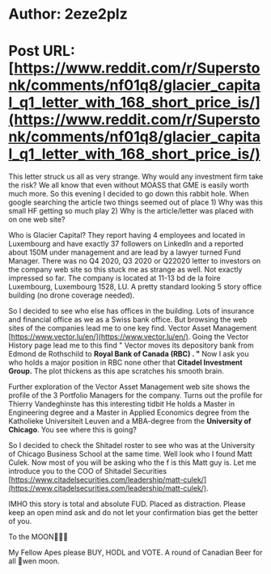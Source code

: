 # Author: 2eze2plz
# Post URL: [https://www.reddit.com/r/Superstonk/comments/nf01q8/glacier_capital_q1_letter_with_168_short_price_is/](https://www.reddit.com/r/Superstonk/comments/nf01q8/glacier_capital_q1_letter_with_168_short_price_is/)


 

This letter struck us all as very strange. Why would any investment firm take the risk? We all know that even without MOASS that GME is easily worth much more. So this evening I decided to go down this rabbit hole. When google searching the article two things seemed out of place 1) Why was this small HF getting so much play 2) Why is the article/letter was placed with on one web site?

Who is Glacier Capital? They report having 4 employees and located in Luxembourg and have exactly 37 followers on LinkedIn and a reported about 150M under management and are lead by a lawyer turned Fund Manager. There was no Q4 2020, Q3 2020 or Q22020 letter to investors on the company web site so this stuck me as strange as well. Not exactly impressed so far. The company is located at 11-13 bd de la foire Luxembourg, Luxembourg 1528, LU. A pretty standard looking 5 story office building (no drone coverage needed).

So I decided to see who else has offices in the building. Lots of insurance and financial office as we as a Swiss bank office. But browsing the web sites of the companies lead me to one key find. Vector Asset Management [https://www.vector.lu/en/](https://www.vector.lu/en/). Going the Vector History page lead me to this find " Vector moves its depository bank from Edmond de Rothschild to **Royal Bank of Canada (RBC) . "** Now I ask you who holds a major position in RBC none other that **Citadel Investment Group.** The plot thickens as this ape scratches his smooth brain.

Further exploration of the Vector Asset Management web site shows the profile of the 3 Portfolio Managers for the company. Turns out the profile for Thierry Vandeghinste has this interesting tidbit He holds a Master in Engineering degree and a Master in Applied Economics degree from the Katholieke Universiteit Leuven and a MBA-degree from the **University of Chicago**. You see where this is going?

So I decided to check the Shitadel roster to see who was at the University of Chicago Business School at the same time. Well look who I found Matt Culek. Now most of you will be asking who the f is this Matt guy is. Let me introduce you to the COO of Shitadel Securities [https://www.citadelsecurities.com/leadership/matt-culek/](https://www.citadelsecurities.com/leadership/matt-culek/).

IMHO this story is total and absolute FUD. Placed as distraction. Please keep an open mind ask and do not let your confirmation bias get the better of you.

To the MOON🚀🚀🚀

My Fellow Apes please BUY, HODL and VOTE. A round of Canadian Beer for all 🦍wen moon.